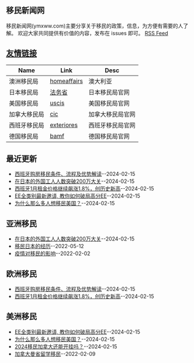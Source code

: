 ## 移民新闻网
移民新闻网(ymxww.com)主要分享关于移民的政策，信息，为方便有需要的人了解。
欢迎大家共同提供有价值的内容，发布在 issues 即可。
[RSS Feed](https://raw.githubusercontent.com/jdzj/ymxww.com/master/feed.xml)

## [友情链接](https://github.com/jdzj/gitblog/issues/2)
<table>
<thead>
<tr>
<th>Name</th>
<th>Link</th>
<th>Desc</th>
</tr>
</thead>
<tbody>
<tr>
<td>澳洲移民局</td>
<td><a href="https://immi.homeaffairs.gov.au/visas/working-in-australia/skillselect/invitation-rounds">homeaffairs</a></td>
<td>澳大利亚</td>
</tr>
<tr>
<td>日本移民局</td>
<td><a href="https://www.moj.go.jp/">法务省</a></td>
<td>日本移民局官网</td>
</tr>
<tr>
<td>美国移民局</td>
<td><a href="https://www.uscis.gov">uscis</a></td>
<td>美国移民局官网</td>
</tr>
<tr>
<td>加拿大移民局</td>
<td><a href="https://www.cic.gc.ca">cic</a></td>
<td>加拿大移民局官网</td>
</tr>
<tr>
<td>西班牙移民局</td>
<td><a href="https://www.exteriores.gob.es">exteriores</a></td>
<td>西班牙移民局官网</td>
</tr>
<tr>
<td>德国移民局</td>
<td><a href="http://www.bamf.de/">bamf</a></td>
<td>德国移民局官网</td>
</tr>
</tbody>
</table>

## 最近更新
- [西班牙购房移民条件、流程及优势解读](https://github.com/jdzj/ymxww.com/issues/12)--2024-02-15
- [在日本的外国工人人数突破200万大关](https://github.com/jdzj/ymxww.com/issues/11)--2024-02-15
- [西班牙1月租金价格继续飙涨1.8%，创历史新高](https://github.com/jdzj/ymxww.com/issues/10)--2024-02-15
- [EE全类别最新邀请, 教你如何破局高分EE](https://github.com/jdzj/ymxww.com/issues/9)--2024-02-15
- [为什么那么多人想移民美国？](https://github.com/jdzj/ymxww.com/issues/8)--2024-02-15
## 亚洲移民
- [在日本的外国工人人数突破200万大关](https://github.com/jdzj/ymxww.com/issues/11)--2024-02-15
- [移民日本的经历](https://github.com/jdzj/ymxww.com/issues/6)--2022-05-12
- [疫情对移民的影响](https://github.com/jdzj/ymxww.com/issues/3)--2022-02-02
## 欧洲移民
- [西班牙购房移民条件、流程及优势解读](https://github.com/jdzj/ymxww.com/issues/12)--2024-02-15
- [西班牙1月租金价格继续飙涨1.8%，创历史新高](https://github.com/jdzj/ymxww.com/issues/10)--2024-02-15
## 美洲移民
- [EE全类别最新邀请, 教你如何破局高分EE](https://github.com/jdzj/ymxww.com/issues/9)--2024-02-15
- [为什么那么多人想移民美国？](https://github.com/jdzj/ymxww.com/issues/8)--2024-02-15
- [2024移民加拿大还能开挂吗？](https://github.com/jdzj/ymxww.com/issues/7)--2024-02-15
- [加拿大曼省留学移民](https://github.com/jdzj/ymxww.com/issues/4)--2022-02-09
